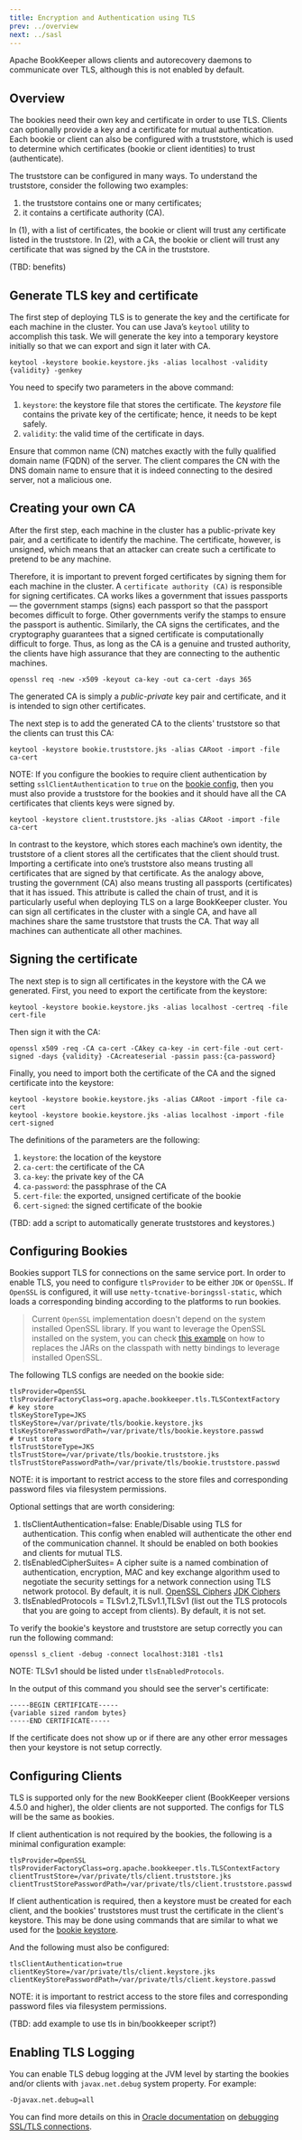 ```yaml
---
title: Encryption and Authentication using TLS
prev: ../overview
next: ../sasl
---
```


Apache BookKeeper allows clients and autorecovery daemons to communicate over TLS, although this is not enabled by default.

## Overview

The bookies need their own key and certificate in order to use TLS. Clients can optionally provide a key and a certificate
for mutual authentication.  Each bookie or client can also be configured with a truststore, which is used to
determine which certificates (bookie or client identities) to trust (authenticate).

The truststore can be configured in many ways. To understand the truststore, consider the following two examples:

1. the truststore contains one or many certificates;
2. it contains a certificate authority (CA).

In (1), with a list of certificates, the bookie or client will trust any certificate listed in the truststore.
In (2), with a CA, the bookie or client will trust any certificate that was signed by the CA in the truststore.

(TBD: benefits)

## <a name="bookie-keystore"></a> Generate TLS key and certificate

The first step of deploying TLS is to generate the key and the certificate for each machine in the cluster.
You can use Java’s `keytool` utility to accomplish this task. We will generate the key into a temporary keystore
initially so that we can export and sign it later with CA.

```shell
keytool -keystore bookie.keystore.jks -alias localhost -validity {validity} -genkey
```

You need to specify two parameters in the above command:

1. `keystore`: the keystore file that stores the certificate. The *keystore* file contains the private key of
    the certificate; hence, it needs to be kept safely.
2. `validity`: the valid time of the certificate in days.

<div class="alert alert-success">
Ensure that common name (CN) matches exactly with the fully qualified domain name (FQDN) of the server.
The client compares the CN with the DNS domain name to ensure that it is indeed connecting to the desired server, not a malicious one.
</div>

## Creating your own CA

After the first step, each machine in the cluster has a public-private key pair, and a certificate to identify the machine.
The certificate, however, is unsigned, which means that an attacker can create such a certificate to pretend to be any machine.

Therefore, it is important to prevent forged certificates by signing them for each machine in the cluster.
A `certificate authority (CA)` is responsible for signing certificates. CA works likes a government that issues passports —
the government stamps (signs) each passport so that the passport becomes difficult to forge. Other governments verify the stamps
to ensure the passport is authentic. Similarly, the CA signs the certificates, and the cryptography guarantees that a signed
certificate is computationally difficult to forge. Thus, as long as the CA is a genuine and trusted authority, the clients have
high assurance that they are connecting to the authentic machines.

```shell
openssl req -new -x509 -keyout ca-key -out ca-cert -days 365
```

The generated CA is simply a *public-private* key pair and certificate, and it is intended to sign other certificates.

The next step is to add the generated CA to the clients' truststore so that the clients can trust this CA:

```shell
keytool -keystore bookie.truststore.jks -alias CARoot -import -file ca-cert
```

NOTE: If you configure the bookies to require client authentication by setting `sslClientAuthentication` to `true` on the
[bookie config](../../reference/config), then you must also provide a truststore for the bookies and it should have all the CA
certificates that clients keys were signed by.

```shell
keytool -keystore client.truststore.jks -alias CARoot -import -file ca-cert
```

In contrast to the keystore, which stores each machine’s own identity, the truststore of a client stores all the certificates
that the client should trust. Importing a certificate into one’s truststore also means trusting all certificates that are signed
by that certificate. As the analogy above, trusting the government (CA) also means trusting all passports (certificates) that
it has issued. This attribute is called the chain of trust, and it is particularly useful when deploying TLS on a large BookKeeper cluster.
You can sign all certificates in the cluster with a single CA, and have all machines share the same truststore that trusts the CA.
That way all machines can authenticate all other machines.

## Signing the certificate

The next step is to sign all certificates in the keystore with the CA we generated. First, you need to export the certificate from the keystore:

```shell
keytool -keystore bookie.keystore.jks -alias localhost -certreq -file cert-file
```

Then sign it with the CA:

```shell
openssl x509 -req -CA ca-cert -CAkey ca-key -in cert-file -out cert-signed -days {validity} -CAcreateserial -passin pass:{ca-password}
```

Finally, you need to import both the certificate of the CA and the signed certificate into the keystore:

```shell
keytool -keystore bookie.keystore.jks -alias CARoot -import -file ca-cert
keytool -keystore bookie.keystore.jks -alias localhost -import -file cert-signed
```

The definitions of the parameters are the following:

1. `keystore`: the location of the keystore
2. `ca-cert`: the certificate of the CA
3. `ca-key`: the private key of the CA
4. `ca-password`: the passphrase of the CA
5. `cert-file`: the exported, unsigned certificate of the bookie
6. `cert-signed`: the signed certificate of the bookie

(TBD: add a script to automatically generate truststores and keystores.)

## Configuring Bookies

Bookies support TLS for connections on the same service port. In order to enable TLS, you need to configure `tlsProvider` to be either
`JDK` or `OpenSSL`. If `OpenSSL` is configured, it will use `netty-tcnative-boringssl-static`, which loads a corresponding binding according
to the platforms to run bookies.

> Current `OpenSSL` implementation doesn't depend on the system installed OpenSSL library. If you want to leverage the OpenSSL installed on
the system, you can check [this example](http://netty.io/wiki/forked-tomcat-native.html) on how to replaces the JARs on the classpath with
netty bindings to leverage installed OpenSSL.

The following TLS configs are needed on the bookie side:

```shell
tlsProvider=OpenSSL
tlsProviderFactoryClass=org.apache.bookkeeper.tls.TLSContextFactory
# key store
tlsKeyStoreType=JKS
tlsKeyStore=/var/private/tls/bookie.keystore.jks
tlsKeyStorePasswordPath=/var/private/tls/bookie.keystore.passwd
# trust store
tlsTrustStoreType=JKS
tlsTrustStore=/var/private/tls/bookie.truststore.jks
tlsTrustStorePasswordPath=/var/private/tls/bookie.truststore.passwd
```

NOTE: it is important to restrict access to the store files and corresponding password files via filesystem permissions.

Optional settings that are worth considering:

1. tlsClientAuthentication=false: Enable/Disable using TLS for authentication. This config when enabled will authenticate the other end
    of the communication channel. It should be enabled on both bookies and clients for mutual TLS.
2. tlsEnabledCipherSuites= A cipher suite is a named combination of authentication, encryption, MAC and key exchange
    algorithm used to negotiate the security settings for a network connection using TLS network protocol. By default,
    it is null. [OpenSSL Ciphers](https://www.openssl.org/docs/man1.0.2/apps/ciphers.html)
    [JDK Ciphers](http://docs.oracle.com/javase/8/docs/technotes/guides/security/StandardNames.html#ciphersuites)
3. tlsEnabledProtocols = TLSv1.2,TLSv1.1,TLSv1 (list out the TLS protocols that you are going to accept from clients).
    By default, it is not set.

To verify the bookie's keystore and truststore are setup correctly you can run the following command:

```shell
openssl s_client -debug -connect localhost:3181 -tls1
```

NOTE: TLSv1 should be listed under `tlsEnabledProtocols`.

In the output of this command you should see the server's certificate:

```shell
-----BEGIN CERTIFICATE-----
{variable sized random bytes}
-----END CERTIFICATE-----
```

If the certificate does not show up or if there are any other error messages then your keystore is not setup correctly.

## Configuring Clients

TLS is supported only for the new BookKeeper client (BookKeeper versions 4.5.0 and higher), the older clients are not
supported. The configs for TLS will be the same as bookies.

If client authentication is not required by the bookies, the following is a minimal configuration example:

```shell
tlsProvider=OpenSSL
tlsProviderFactoryClass=org.apache.bookkeeper.tls.TLSContextFactory
clientTrustStore=/var/private/tls/client.truststore.jks
clientTrustStorePasswordPath=/var/private/tls/client.truststore.passwd
```

If client authentication is required, then a keystore must be created for each client, and the bookies' truststores must
trust the certificate in the client's keystore. This may be done using commands that are similar to what we used for
the [bookie keystore](#bookie-keystore).

And the following must also be configured:

```shell
tlsClientAuthentication=true
clientKeyStore=/var/private/tls/client.keystore.jks
clientKeyStorePasswordPath=/var/private/tls/client.keystore.passwd
```

NOTE: it is important to restrict access to the store files and corresponding password files via filesystem permissions.

(TBD: add example to use tls in bin/bookkeeper script?)

## Enabling TLS Logging

You can enable TLS debug logging at the JVM level by starting the bookies and/or clients with `javax.net.debug` system property. For example:

```shell
-Djavax.net.debug=all
```

You can find more details on this in [Oracle documentation](http://docs.oracle.com/javase/8/docs/technotes/guides/security/jsse/ReadDebug.html) on
[debugging SSL/TLS connections](http://docs.oracle.com/javase/8/docs/technotes/guides/security/jsse/ReadDebug.html).
